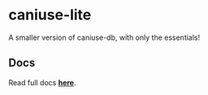 # caniuse-lite

A smaller version of caniuse-db, with only the essentials!

## Docs
Read full docs **[here](https://github.com/browserslist/caniuse-lite#readme)**.
